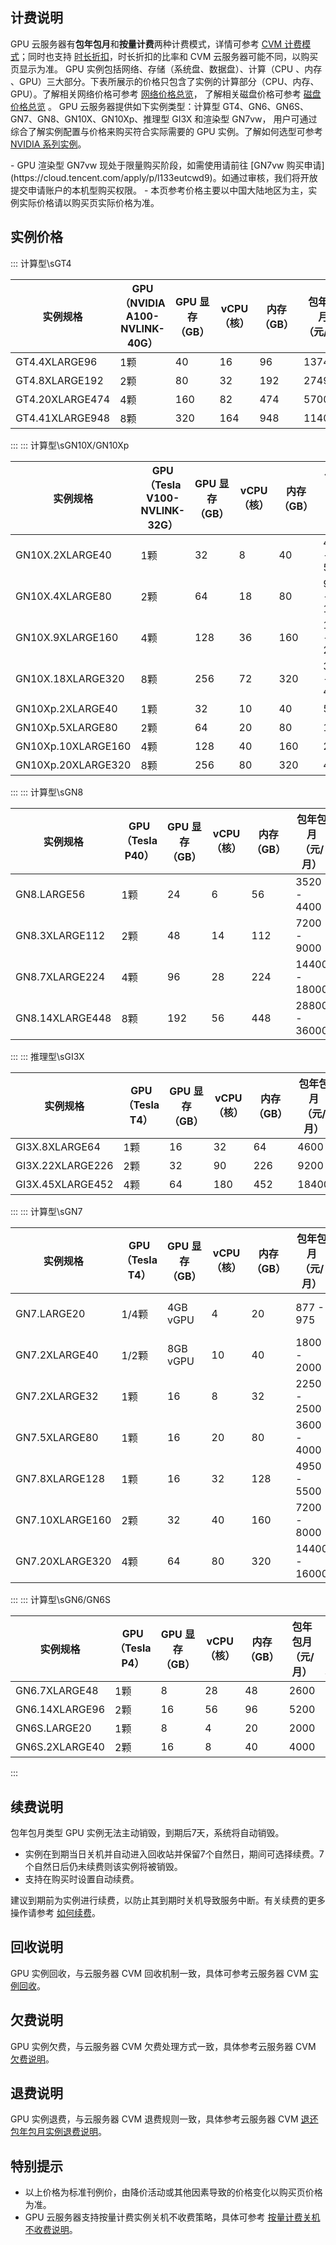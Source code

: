 ## 计费说明

GPU 云服务器有**包年包月**和**按量计费**两种计费模式，详情可参考 [CVM 计费模式](https://cloud.tencent.com/document/product/213/2180)；同时也支持 [时长折扣](https://cloud.tencent.com/document/product/213/2176)，时长折扣的比率和 CVM 云服务器可能不同，以购买页显示为准。
GPU 实例包括网络、存储（系统盘、数据盘）、计算（CPU 、内存 、GPU）三大部分。下表所展示的价格只包含了实例的计算部分（CPU、内存、GPU）。了解相关网络价格可参考 [网络价格总览](https://cloud.tencent.com/document/product/213/10578)， 了解相关磁盘价格可参考 [磁盘价格总览](https://cloud.tencent.com/document/product/213/2255) 。
GPU 云服务器提供如下实例类型：计算型 GT4、GN6、GN6S、GN7、GN8、GN10X、GN10Xp、推理型 GI3X 和渲染型 GN7vw， 用户可通过综合了解实例配置与价格来购买符合实际需要的 GPU 实例。了解如何选型可参考 [NVIDIA 系列实例](https://cloud.tencent.com/document/product/560/19700)。

<dx-alert infotype="notice" title="">
 - GPU 渲染型 GN7vw 现处于限量购买阶段，如需使用请前往 [GN7vw 购买申请](https://cloud.tencent.com/apply/p/l133eutcwd9)。如通过审核，我们将开放提交申请账户的本机型购买权限。
 - 本页参考价格主要以中国大陆地区为主，实例实际价格请以购买页实际价格为准。
</dx-alert>




## 实例价格
<dx-accordion>
::: 计算型\sGT4
<table>
<thead>
<tr>
<th style="width: 25%;">实例规格</th>
<th style="width: 15%;">GPU（NVIDIA A100-NVLINK-40G）</th>
<th style="width: 10%;">GPU 显存<br>（GB）</th>
<th style="width: 7%;">vCPU<br>（核）</th>
<th style="width: 10%;">内存<br>（GB）</th>
<th>包年包月<br>（元/月）</th>
<th>按量计费<br>（元/小时）</th>
</tr>
</thead>
<tbody><tr>
<td>GT4.4XLARGE96</td>
<td>1颗</td>
<td>40</td>
<td>16</td>
<td>96</td>
<td>13748</td>
<td>28.64</td>
</tr>
<tr>
<td>GT4.8XLARGE192</td>
<td>2颗</td>
<td>80</td>
<td>32</td>
<td>192</td>
<td>27496</td>
<td>57.28</td>
</tr>
<tr>
<td>GT4.20XLARGE474</td>
<td>4颗</td>
<td>160</td>
<td>82</td>
<td>474</td>
<td>57008</td>
<td>118.75</td>
</tr>
<tr>
<td>GT4.41XLARGE948</td>
<td>8颗</td>
<td>320</td>
<td>164</td>
<td>948</td>
<td>114016</td>
<td>237.51</td>
</tr>
</tbody></table>
:::
::: 计算型\sGN10X/GN10Xp
<table>
<thead>
<tr>
<th style="width: 20%;">实例规格</th>
<th style="width: 15%;">GPU（Tesla V100-NVLINK-32G）</th>
<th style="width: 10%;">GPU 显存<br>（GB）</th>
<th style="width: 7%;">vCPU<br>（核）</th>
<th style="width: 10%;">内存<br>（GB）</th>
<th>包年包月<br>（元/月）</th>
<th>按量计费<br>（元/小时）</th>
</tr>
</thead>
<tbody><tr>
<td>GN10X.2XLARGE40</td>
<td>1颗</td>
<td>32</td>
<td>8</td>
<td>40</td>
<td>4671 - 5190</td>
<td>16.21 - 18.04</td>
</tr>
<tr>
<td>GN10X.4XLARGE80</td>
<td>2颗</td>
<td>64</td>
<td>18</td>
<td>80</td>
<td>9450 - 10500</td>
<td>32.79 - 36.49</td>
</tr>
<tr>
<td>GN10X.9XLARGE160</td>
<td>4颗</td>
<td>128</td>
<td>36</td>
<td>160</td>
<td>18900 - 21000</td>
<td>65.58 - 72.98</td>
</tr>
<tr>
<td>GN10X.18XLARGE320</td>
<td>8颗</td>
<td>256</td>
<td>72</td>
<td>320</td>
<td>37800 - 42000</td>
<td>131.17 - 145.96</td>
</tr>
<tr>
<td>GN10Xp.2XLARGE40</td>
<td>1颗</td>
<td>32</td>
<td>10</td>
<td>40</td>
<td>5750</td>
<td>11.98</td>
</tr>
<tr>
<td>GN10Xp.5XLARGE80</td>
<td>2颗</td>
<td>64</td>
<td>20</td>
<td>80</td>
<td>11500</td>
<td>23.96</td>
</tr>
<tr>
<td>GN10Xp.10XLARGE160</td>
<td>4颗</td>
<td>128</td>
<td>40</td>
<td>160</td>
<td>23000</td>
<td>47.92</td>
</tr>
<tr>
<td>GN10Xp.20XLARGE320</td>
<td>8颗</td>
<td>256</td>
<td>80</td>
<td>320</td>
<td>46000</td>
<td>95.84</td>
</tr>
</tbody></table>
:::
::: 计算型\sGN8
<table>
<thead>
<tr>
<th style="width: 20%;">实例规格</th>
<th style="width: 15%;">GPU（Tesla P40）</th>
<th style="width: 12%;">GPU 显存<br>（GB）</th>
<th style="width: 10%;">vCPU<br>（核）</th>
<th style="width: 10%;">内存<br>（GB）</th>
<th style="width: 16%;">包年包月<br>（元/月）</th>
<th style="width: 17%;">按量计费<br>（元/小时）</th>
</tr>
</thead>
<tbody><tr>
<td>GN8.LARGE56</td>
<td>1颗</td>
<td>24</td>
<td>6</td>
<td>56</td>
<td>3520 - 4400</td>
<td>12.07 - 15.09</td>
</tr>
<tr>
<td>GN8.3XLARGE112</td>
<td>2颗</td>
<td>48</td>
<td>14</td>
<td>112</td>
<td>7200 - 9000</td>
<td>24.71 - 30.88</td>
</tr>
<tr>
<td>GN8.7XLARGE224</td>
<td>4颗</td>
<td>96</td>
<td>28</td>
<td>224</td>
<td>14400 - 18000</td>
<td>49.41 - 61.76</td>
</tr>
<tr>
<td>GN8.14XLARGE448</td>
<td>8颗</td>
<td>192</td>
<td>56</td>
<td>448</td>
<td>28800 - 36000</td>
<td>98.82 - 123.52</td>
</tr>
</tbody></table>
:::
::: 推理型\sGI3X
<table>
<thead>
<tr>
<th style="width: 20%;">实例规格</th>
<th style="width: 15%;">GPU（Tesla T4）</th>
<th style="width: 12%;">GPU 显存<br>（GB）</th>
<th style="width: 10%;">vCPU<br>（核）</th>
<th style="width: 10%;">内存<br>（GB）</th>
<th style="width: 16%;">包年包月<br>（元/月）</th>
<th style="width: 17%;">按量计费<br>（元/小时）</th>
</tr>
</thead>
<tbody>
<tr>
<tr>
<td>GI3X.8XLARGE64</td>
<td>1颗</td>
<td>16</td>
<td>32</td>
<td>64</td>
<td>4600</td>
<td>9.58</td>
</tr>
<tr>
<td>GI3X.22XLARGE226</td>
<td>2颗</td>
<td>32</td>
<td>90</td>
<td>226</td>
<td>9200</td>
<td>19.16</td>
</tr>
<tr>
<td>GI3X.45XLARGE452</td>
<td>4颗</td>
<td>64</td>
<td>180</td>
<td>452</td>
<td>18400</td>
<td>38.33</td>
</tr>
</tbody></table>
:::
::: 计算型\sGN7
<table>
<thead>
<tr>
<th style="width: 20%;">实例规格</th>
<th style="width: 15%;">GPU（Tesla T4）</th>
<th style="width: 12%;">GPU 显存<br>（GB）</th>
<th style="width: 10%;">vCPU<br>（核）</th>
<th style="width: 10%;">内存<br>（GB）</th>
<th style="width: 16%;">包年包月<br>（元/月）</th>
<th style="width: 17%;">按量计费<br>（元/小时）</th>
</tr>
</thead>
<tbody><tr>
<td>GN7.LARGE20</td>
<td>1/4颗</td>
<td>4GB vGPU</td>
<td>4</td>
<td>20</td>
<td>877 - 975</td>
<td>3.05 - 3.39</td>
</tr>
<tr>
<td>GN7.2XLARGE40</td>
<td>1/2颗</td>
<td>8GB vGPU</td>
<td>10</td>
<td>40</td>
<td>1800 - 2000</td>
<td>6.25 - 6.94</td>
</tr>
<tr>
<td>GN7.2XLARGE32</td>
<td>1颗</td>
<td>16</td>
<td>8</td>
<td>32</td>
<td>2250 - 2500</td>
<td>7.81 - 8.68</td>
</tr>
<tr>
<td>GN7.5XLARGE80</td>
<td>1颗</td>
<td>16</td>
<td>20</td>
<td>80</td>
<td>3600 - 4000</td>
<td>12.5 - 13.89</td>
</tr>
<tr>
<td>GN7.8XLARGE128</td>
<td>1颗</td>
<td>16</td>
<td>32</td>
<td>128</td>
<td>4950 - 5500</td>
<td>17.18 - 19.1</td>
</tr>
<tr>
<td>GN7.10XLARGE160</td>
<td>2颗</td>
<td>32</td>
<td>40</td>
<td>160</td>
<td>7200 - 8000</td>
<td>24.99 - 27.78</td>
</tr>
<tr>
<td>GN7.20XLARGE320</td>
<td>4颗</td>
<td>64</td>
<td>80</td>
<td>320</td>
<td>14400 - 16000</td>
<td>49.98 - 55.55</td>
</tr>
</tbody></table>
:::
::: 计算型\sGN6/GN6S
<table>
<thead>
<tr>
<th style="width: 21.5%;">实例规格</th>
<th style="width: 14%;">GPU（Tesla P4）</th>
<th style="width: 12%;">GPU 显存<br>（GB）</th>
<th style="width: 10%;">vCPU<br>（核）</th>
<th style="width: 10%;">内存<br>（GB）</th>
<th style="width: 16%;">包年包月<br>（元/月）</th>
<th style="width: 17%;">按量计费<br>（元/小时）</th>
</tr>
</thead>
<tbody><tr>
<td>GN6.7XLARGE48</td>
<td>1颗</td>
<td>8</td>
<td>28</td>
<td>48</td>
<td>2600</td>
<td>9</td>
</tr>
<tr>
<td>GN6.14XLARGE96</td>
<td>2颗</td>
<td>16</td>
<td>56</td>
<td>96</td>
<td>5200</td>
<td>18.01</td>
</tr>
<tr>
<td>GN6S.LARGE20</td>
<td>1颗</td>
<td>8</td>
<td>4</td>
<td>20</td>
<td>2000</td>
<td>6.94</td>
</tr>
<tr>
<td>GN6S.2XLARGE40</td>
<td>2颗</td>
<td>16</td>
<td>8</td>
<td>40</td>
<td>4000</td>
<td>13.88</td>
</tr>
</tbody></table>
:::
</dx-accordion>



## 续费说明

包年包月类型 GPU 实例无法主动销毁，到期后7天，系统将自动销毁。

- 实例在到期当日关机并自动进入回收站并保留7个自然日，期间可选择续费。7个自然日后仍未续费则该实例将被销毁。
- 支持在购买时设置自动续费。

建议到期前为实例进行续费，以防止其到期时关机导致服务中断。有关续费的更多操作请参考 [如何续费](https://cloud.tencent.com/document/product/560/8052)。



## 回收说明

GPU 实例回收，与云服务器 CVM 回收机制一致，具体可参考云服务器 CVM [实例回收](https://cloud.tencent.com/doc/product/213/4931#.E5.AE.9E.E4.BE.8B.E5.9B.9E.E6.94.B6)。



## 欠费说明

GPU 实例欠费，与云服务器 CVM 欠费处理方式一致，具体参考云服务器 CVM [欠费说明](https://cloud.tencent.com/document/product/213/2181)。


## 退费说明
GPU 实例退费，与云服务器 CVM 退费规则一致，具体参考云服务器 CVM [退还包年包月实例退费说明](https://cloud.tencent.com/document/product/213/9711)。



## 特别提示

- 以上价格为标准刊例价，由降价活动或其他因素导致的价格变化以购买页价格为准。
- GPU 云服务器支持按量计费实例关机不收费策略，具体可参考 [按量计费关机不收费说明](https://cloud.tencent.com/document/product/213/19918)。
